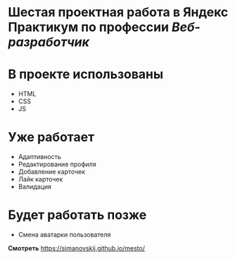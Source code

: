 # Шестая проектная работа в Яндекс Практикум по профессии *Веб-рaзработчик* 

# В проекте использованы
- HTML
- CSS
- JS

# Уже работает
- Адаптивность
- Редактирование профиля
- Добавление карточек
- Лайк карточек
- Валидация

# Будет работать позже
- Смена аватарки пользователя

__Смотреть__ https://simanovskij.github.io/mesto/